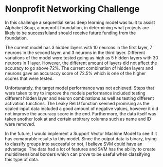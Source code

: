 # Nonprofit Networking Challenge
In this challenge a sequential keras deep learning model was built to assist Alphabet Soup, a nonprofit foundation, in determining what 
projects are likely to be successfuland should receive future funding from the foundation.

The current model has 3 hidden layers with 10 neurons in the first layer, 7 neurons in the second layer, and 3 neurons in the third layer. 
Different variations of the model were tested going as high as 5 hidden layers with 30 neurons in 1 layer. However, the different amount of layers did not affect the 
accuracy to go above 72%. The current combination of hidden layers and neurons gave an accuraccy score of 72.5% which is one of the higher 
scores that were tested. 

Unfortunately, the target model performance was not achieved. Steps that were taken to try to improve the models performance included 
testing different hidden layer and neuron combinations as well as testing different activation functions. The Leaky ReLU function seemed 
promising as the scaled input data included a good amount of negative values, however it did not improve the accuracy score in the end. 
Furthermore, the data itself was taken another look at and certain arbitrary columns such as name and ID were removed.

In the future, I would implement a Support Vector Machine Model to see if it has comaprable results to this model. Since the output data is 
binary, trying to classify groups into succesful or not, I believe SVM could have an advantage. The data had a lot of features and SVM has 
the ability to create multidimensional borders which can prove to be useful when classifying this type of data.



